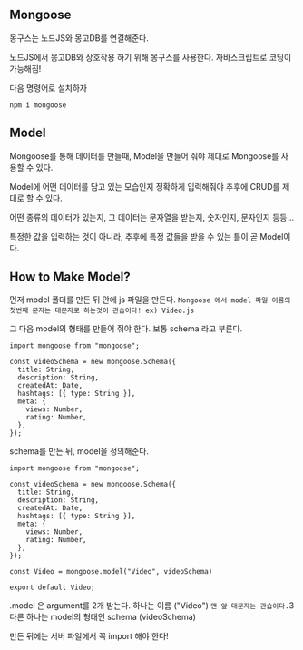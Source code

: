 ## Mongoose

몽구스는 노드JS와 몽고DB를 연결해준다.

노드JS에서 몽고DB와 상호작용 하기 위해 몽구스를 사용한다. 자바스크립트로 코딩이 가능해짐!

다음 명령어로 설치하자

```
npm i mongoose
```

## Model

Mongoose를 통해 데이터를 만들때, Model을 만들어 줘야 제대로 Mongoose를 사용할 수 있다.

Model에 어떤 데이터를 담고 있는 모습인지 정확하게 입력해줘야 추후에 CRUD를 제대로 할 수 있다.

어떤 종류의 데이터가 있는지, 그 데이터는 문자열을 받는지, 숫자인지, 문자인지 등등...

특정한 값을 입력하는 것이 아니라, 추후에 특정 값들을 받을 수 있는 틀이 곧 Model이다.

## How to Make Model?

먼저 model 폴더를 만든 뒤 안에 js 파일을 만든다.
`Mongoose 에서 model 파일 이름의 첫번째 문자는 대문자로 하는것이 관습이다! ex) Video.js`

그 다음 model의 형태를 만들어 줘야 한다. 보통 schema 라고 부른다.

```
import mongoose from "mongoose";

const videoSchema = new mongoose.Schema({
  title: String,
  description: String,
  createdAt: Date,
  hashtags: [{ type: String }],
  meta: {
    views: Number,
    rating: Number,
  },
});
```

schema를 만든 뒤, model을 정의해준다.

```
import mongoose from "mongoose";

const videoSchema = new mongoose.Schema({
  title: String,
  description: String,
  createdAt: Date,
  hashtags: [{ type: String }],
  meta: {
    views: Number,
    rating: Number,
  },
});

const Video = mongoose.model("Video", videoSchema)

export default Video;
```

.model 은 argument를 2개 받는다. 하나는 이름 ("Video") `맨 앞 대문자는 관습이다.`3
다른 하나는 model의 형태인 schema (videoSchema)

만든 뒤에는 서버 파일에서 꼭 import 해야 한다!
